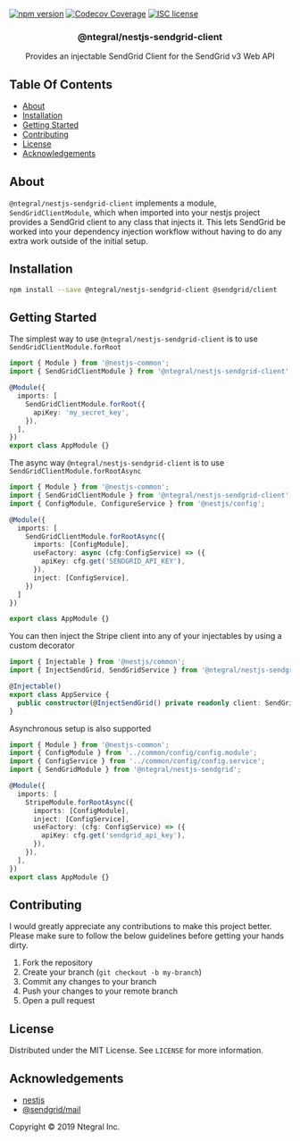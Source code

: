 [![npm version](http://img.shields.io/npm/v/@ntegral/nestjs-sendgrid-client.svg?style=flat)](https://npmjs.org/package/@ntegral/nestjs-sendgrid-client "View this project on npm")
[![Codecov Coverage](https://img.shields.io/codecov/c/github/ntegral/nestjs-sendgrid-client/master.svg?style=flat-square)](https://codecov.io/gh/ntegral/nestjs-sendgrid-client)
[![ISC license](http://img.shields.io/badge/license-ISC-brightgreen.svg)](http://opensource.org/licenses/ISC)

<p align="center">
  <h3 align="center">
    @ntegral/nestjs-sendgrid-client
  </h3>

  <p align="center">
    Provides an injectable SendGrid Client for the SendGrid v3 Web API
  </p>
  <!-- 
  <p align="center">
    <img src="https://circleci.com/gh/dhaspden/nestjs-stripe.svg?style=svg">
    <a href="https://codecov.io/gh/dhaspden/nestjs-stripe">
      <img src="https://codecov.io/gh/dhaspden/nestjs-stripe/branch/master/graph/badge.svg" />
    </a>
  </p>
  -->
</p>

## Table Of Contents

- [About](#about)
- [Installation](#installation)
- [Getting Started](#getting-started)
- [Contributing](#contributing)
- [License](#license)
- [Acknowledgements](#acknowledgements)

## About

`@ntegral/nestjs-sendgrid-client` implements a module, `SendGridClientModule`, which when imported into
your nestjs project provides a SendGrid client to any class that injects it. This
lets SendGrid be worked into your dependency injection workflow without having to
do any extra work outside of the initial setup.

## Installation

```bash
npm install --save @ntegral/nestjs-sendgrid-client @sendgrid/client
```

## Getting Started

The simplest way to use `@ntegral/nestjs-sendgrid-client` is to use `SendGridClientModule.forRoot`

```typescript
import { Module } from '@nestjs-common';
import { SendGridClientModule } from '@ntegral/nestjs-sendgrid-client';

@Module({
  imports: [
    SendGridClientModule.forRoot({
      apiKey: 'my_secret_key',
    }),
  ],
})
export class AppModule {}
```

The async way `@ntegral/nestjs-sendgrid-client` is to use `SendGridClientModule.forRootAsync`

```typescript
import { Module } from '@nestjs-common';
import { SendGridClientModule } from '@ntegral/nestjs-sendgrid-client';
import { ConfigModule, ConfigureService } from '@nestjs/config';

@Module({
  imports: [
    SendGridClientModule.forRootAsync({
      imports: [ConfigModule],
      useFactory: async (cfg:ConfigService) => ({
        apiKey: cfg.get('SENDGRID_API_KEY'),
      }),
      inject: [ConfigService],
    })
  ]
})

export class AppModule {}
```

You can then inject the Stripe client into any of your injectables by using a
custom decorator

```typescript
import { Injectable } from '@nestjs/common';
import { InjectSendGrid, SendGridService } from '@ntegral/nestjs-sendgrid-client';

@Injectable()
export class AppService {
  public constructor(@InjectSendGrid() private readonly client: SendGridService) {}
}
```

Asynchronous setup is also supported

```typescript
import { Module } from '@nestjs-common';
import { ConfigModule } from '../common/config/config.module';
import { ConfigService } from '../common/config/config.service';
import { SendGridModule } from '@ntegral/nestjs-sendgrid';

@Module({
  imports: [
    StripeModule.forRootAsync({
      imports: [ConfigModule],  
      inject: [ConfigService],
      useFactory: (cfg: ConfigService) => ({
        apiKey: cfg.get('sendgrid_api_key'),
      }),
    }),
  ],
})
export class AppModule {}
```

## Contributing

I would greatly appreciate any contributions to make this project better. Please
make sure to follow the below guidelines before getting your hands dirty.

1. Fork the repository
2. Create your branch (`git checkout -b my-branch`)
3. Commit any changes to your branch
4. Push your changes to your remote branch
5. Open a pull request

## License

Distributed under the MIT License. See `LICENSE` for more information.

## Acknowledgements

- [nestjs](https://nestjs.com)
- [@sendgrid/mail](https://github.com/sendgrid/sendgrid-nodejs/tree/master/packages/mail)

Copyright &copy; 2019 Ntegral Inc.
